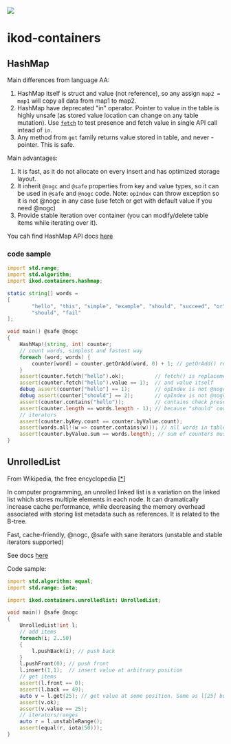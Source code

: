 ![](https://github.com/ikod/ikod-containers/workflows/CI/badge.svg)
# ikod-containers

## HashMap ##

Main differences from language AA:
1. HashMap itself is struct and value (not reference), so any assign `map2 = map1` will copy all data from map1 to map2.
1. HashMap have deprecated "in" operator. Pointer to value in the table is highly unsafe (as stored value location can change on any table mutation). Use [`fetch`]() to test presence and fetch value in single API call intead of `in`.
1. Any method from `get` family returns value stored in table, and never - pointer. This is safe.

Main advantages:
1. It is fast, as it do not allocate on every insert and has optimized storage layout.
1. It inherit `@nogc` and `@safe` properties from key and value types, so it can be used in `@safe` and `@nogc` code. Note: `opIndex` can throw exception so it is not @nogc in any case (use fetch or get with default value if you need @nogc)
1. Provide stable iteration over container (you can modify/delete table items while iterating over it).

You cah find HashMap API docs [here](https://ikod-containers.dpldocs.info/ikod.containers.hashmap.HashMap.html)
### code sample ###

```d
import std.range;
import std.algorithm;
import ikod.containers.hashmap;

static string[] words =
[
        "hello", "this", "simple", "example", "should", "succeed", "or", "it",
        "should", "fail"
];

void main() @safe @nogc
{
    HashMap!(string, int) counter;
    // count words, simplest and fastest way
    foreach (word; words) {
        counter[word] = counter.getOrAdd(word, 0) + 1; // getOrAdd() return value from table or add it to table
    }
    assert(counter.fetch("hello").ok);          // fetch() is replacement to "in": you get "ok" if key in table
    assert(counter.fetch("hello").value == 1);  // and value itself
    debug assert(counter["hello"] == 1);        // opIndex is not @nogc
    debug assert(counter["should"] == 2);       // opIndex is not @nogc
    assert(counter.contains("hello"));          // contains check presence
    assert(counter.length == words.length - 1); // because "should" counts only once
    // iterators
    assert(counter.byKey.count == counter.byValue.count);
    assert(words.all!(w => counter.contains(w))); // all words in table
    assert(counter.byValue.sum == words.length); // sum of counters must equals to number of words
}
```

## UnrolledList ##

From Wikipedia, the free encyclopedia [[*](https://en.wikipedia.org/wiki/Unrolled_linked_list)]

In computer programming, an unrolled linked list is a variation on the linked list which stores multiple elements in each node. It can dramatically increase cache performance, while decreasing the memory overhead associated with storing list metadata such as references. It is related to the B-tree.

Fast, cache-friendly, @nogc, @safe with sane iterators (unstable and stable iterators supported)

See docs [here](https://ikod.github.io/ikod-containers/ikod.containers.unrolledlist.UnrolledList.html)

Code sample:
```d
import std.algorithm: equal;
import std.range: iota;

import ikod.containers.unrolledlist: UnrolledList;

void main() @safe @nogc
{
    UnrolledList!int l;
    // add items
    foreach(i; 2..50)
    {
        l.pushBack(i); // push back
    }
    l.pushFront(0); // push front
    l.insert(1,1);  // insert value at arbitrary position
    // get items
    assert(l.front == 0);
    assert(l.back == 49);
    auto v = l.get(25); // get value at some position. Same as l[25] but @nogc
    assert(v.ok);
    assert(v.value == 25);
    // iterators/ranges
    auto r = l.unstableRange();
    assert(equal(r, iota(50)));
}
```